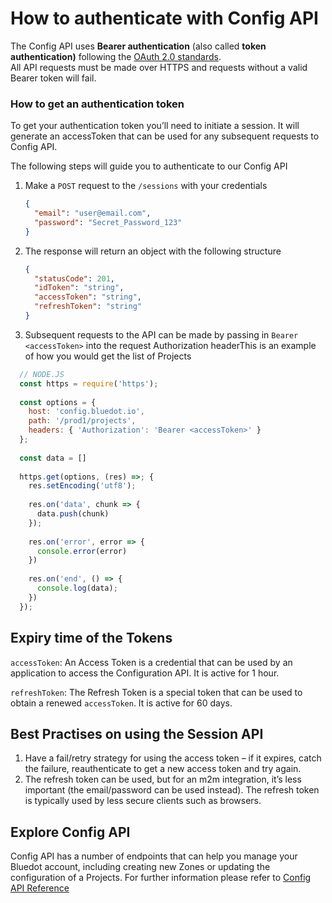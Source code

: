 How to authenticate with Config API
===================================

The Config API uses **Bearer authentication** (also called **token authentication)** following the [OAuth 2.0 standards](https://www.oauth.com/oauth2-servers/access-tokens/access-token-response/).  
All API requests must be made over HTTPS and requests without a valid Bearer token will fail.

### How to get an authentication token

To get your authentication token you’ll need to initiate a session. It will generate an accessToken that can be used for any subsequent requests to Config API.

The following steps will guide you to authenticate to our Config API

1.  Make a `POST` request to the `/sessions` with your credentials
    ```json
    {
      "email": "user@email.com",
      "password": "Secret_Password_123"
    }
    ```

2.  The response will return an object with the following structure
    ```json
    {
      "statusCode": 201,
      "idToken": "string",
      "accessToken": "string",
      "refreshToken": "string"
    }
    ```

3.  Subsequent requests to the API can be made by passing in `Bearer <accessToken>` into the request Authorization headerThis is an example of how you would get the list of Projects
  ```js
    // NODE.JS
    const https = require('https');
    
    const options = {
      host: 'config.bluedot.io',
      path: '/prod1/projects',
      headers: { 'Authorization': 'Bearer <accessToken>' }
    };
    
    const data = []
    
    https.get(options, (res) =>; {
      res.setEncoding('utf8');
    
      res.on('data', chunk => {
        data.push(chunk)
      });
    
      res.on('error', error => {
        console.error(error)
      })
     
      res.on('end', () => {
        console.log(data);
      })
    });
  ```

Expiry time of the Tokens
-------------------------

`accessToken`: An Access Token is a credential that can be used by an application to access the Configuration API. It is active for 1 hour.

`refreshToken`: The Refresh Token is a special token that can be used to obtain a renewed `accessToken`. It is active for 60 days.

Best Practises on using the Session API
---------------------------------------

1.  Have a fail/retry strategy for using the access token – if it expires, catch the failure, reauthenticate to get a new access token and try again.
2.  The refresh token can be used, but for an m2m integration, it’s less important (the email/password can be used instead). The refresh token is typically used by less secure clients such as browsers.

Explore Config API
------------------

Config API has a number of endpoints that can help you manage your Bluedot account, including creating new Zones or updating the configuration of a Projects. For further information please refer to [Config API Reference](https://config-docs.bluedot.io/)